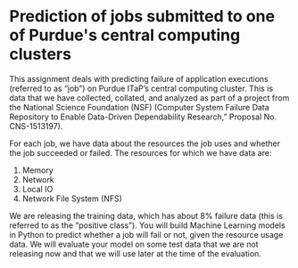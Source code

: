 # Prediction of jobs submitted to one of Purdue's central computing clusters
This assignment deals with predicting failure of application executions (referred to as “job”) on Purdue ITaP’s central computing cluster. This is data that we have collected, collated, and analyzed as part of a project from the National Science Foundation (NSF) (Computer System Failure Data Repository to Enable Data-Driven Dependability Research,” Proposal No. CNS-1513197). 

For each job, we have data about the resources the job uses and whether the job succeeded or failed. The resources for which we have data are:
1.	Memory
2.	Network
3.	Local IO
4.	Network File System (NFS)

We are releasing the training data, which has about 8% failure data (this is referred to as the “positive class”). You will build Machine Learning models in Python to predict whether a job will fail or not, given the resource usage data. We will evaluate your model on some test data that we are not releasing now and that we will use later at the time of the evaluation. 
